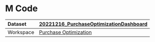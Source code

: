 



# M Code

|Dataset|[20221216_PurchaseOptimizationDashboard](./../20221216_PurchaseOptimizationDashboard.md)|
| :--- | :--- |
|Workspace|[Purchase Optimization](../../Workspaces/Purchase-Optimization.md)|
